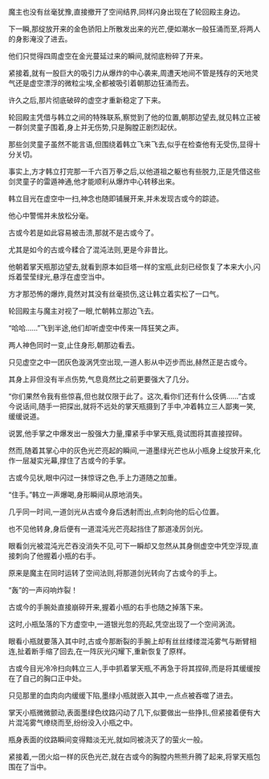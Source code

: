 
魔主也没有丝毫犹豫,直接撤开了空间结界,同样闪身出现在了轮回殿主身边。

下一瞬,那绽放开来的金色骄阳上所散发出来的光芒,便如潮水一般狂涌而至,将两人的身影淹没了进去。

他们只觉得四周虚空在金光蔓延过来的瞬间,就彻底粉碎了开来。

紧接着,就有一股巨大的吸引力从爆炸的中心袭来,周遭天地间不管是残存的天地灵气还是虚空漂浮的微粒尘埃,全都被吸引着朝那边狂涌而去。

许久之后,那片彻底破碎的虚空才重新稳定了下来。

轮回殿主凭借与韩立之间的特殊联系,察觉到了他的位置,朝那边望去,就见韩立正被一群剑灵童子围着,身上并无伤势,只是胸膛正剧烈起伏。

那些剑灵童子虽然不能言语,但围绕着韩立飞来飞去,似乎在检查他有无受伤,显得十分关切。

事实上,方才韩立打完那一千六百万拳之后,以他道祖之躯也有些脱力,正是凭借这些剑灵童子的雷遁神通,他才能顺利从爆炸中心转移出来。

韩立目光在虚空中一扫,神念也随即铺展开来,并未发现古或今的踪迹。

他心中警惕并未放松分毫。

古或今若是如此容易被击溃,那就不是古或今了。

尤其是如今的古或今糅合了混沌法则,更是今非昔比。

他朝着掌天瓶那边望去,就看到原本如巨塔一样的宝瓶,此刻已经恢复了本来大小,闪烁着莹莹绿光,悬浮在虚空当中。

方才那恐怖的爆炸,竟然对其没有丝毫损伤,这让韩立着实松了一口气。

轮回殿主与魔主对视了一眼,忙朝韩立那边飞去。

“哈哈……”飞到半途,他们却听虚空中传来一阵狂笑之声。

两人神色同时一变,止住身形,朝那边看去。

只见虚空之中一团灰色漩涡凭空出现,一道人影从中迈步而出,赫然正是古或今。

其身上非但没有半点伤势,气息竟然比之前更要强大了几分。

“你们果然令我有些惊喜,但也就仅限于此了。这次,看你们还有什么伎俩……”古或今说话间,随手一把探出,就将不远处的掌天瓶摄到了手中,冲着韩立三人鄙夷一笑,缓缓说道。

说罢,他手掌之中爆发出一股强大力量,攥紧手中掌天瓶,竟试图将其直接捏碎。

然而,随着其掌心中的灰色光芒亮起的瞬间,一道墨绿光芒也从小瓶身上绽放开来,化作一层凝实光幕,撑住了古或今的手掌。

古或今见状,眼中闪过一抹惊讶之色,手上力道随之加重。

“住手。”韩立一声爆喝,身形瞬间从原地消失。

几乎同一时间,一道剑光从古或今身后透射而出,点刺向他的后心位置。

也不见他转身,身后便有一道混沌光芒亮起挡住了那道凌厉剑光。

眼看剑光被混沌光芒吞没消失不见,可下一瞬却又忽然从其身侧虚空中凭空浮现,直接刺向了他握着小瓶的右手。

原来是魔主在同时运转了空间法则,将那道剑光转向了古或今的手上。

“轰”的一声闷响炸裂！

古或今的手腕处直接崩碎开来,握着小瓶的右手也随之掉落下来。

这时,小瓶坠落的下方虚空中,一道银光忽的亮起,凭空出现了一个空间涡流。

眼看小瓶就要落入其中时,古或今那断裂的手腕上却有丝丝缕缕混沌雾气与断臂相连,扯着断手缩了回去,在一阵灰光闪耀下,重新恢复了原样。

古或今目光冷冷扫向韩立三人,手中抓着掌天瓶,不再急于将其捏碎,而是将其缓缓按在了自己的胸口正中处。

只见那里的血肉向内缓缓下陷,墨绿小瓶就嵌入其中,一点点被吞噬了进去。

掌天小瓶微微颤动,表面墨绿色纹路闪动了几下,似要做出一些挣扎,但紧接着便有大片混沌雾气缭绕而至,纷纷没入小瓶之中。

瓶身表面的纹路瞬间变得黯淡无光,就如同被浇灭了的萤火一般。

紧接着,一团火焰一样的灰色光芒,就在古或今的胸膛内熊熊升腾了起来,将掌天瓶包围在了当中。